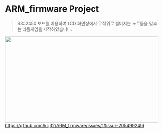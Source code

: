 # ARM_firmware Project
> S3C2450 보드를 이용하여 LCD 화면상에서 무작위로 떨어지는 노트들을 맞추는 리듬게임을 제작하였습니다.

[<img align="center" src="그림1.png" width="500" height="281">](https://github.com/ksj32/ARM_firmware/issues/1#issue-2054992416)https://github.com/ksj32/ARM_firmware/issues/1#issue-2054992416
